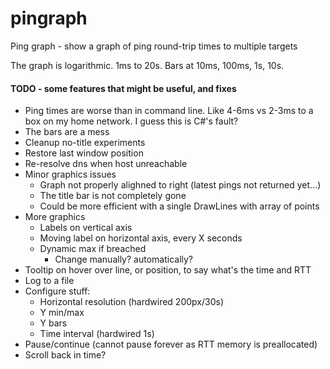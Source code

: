 # pingraph

Ping graph - show a graph of ping round-trip times to multiple targets

The graph is logarithmic. 1ms to 20s. Bars at 10ms, 100ms, 1s, 10s.

#### TODO - some features that might be useful, and fixes
- Ping times are worse than in command line. Like 4-6ms vs 2-3ms to a box on my home network. I guess this is C#'s fault?
- The bars are a mess
- Cleanup no-title experiments
- Restore last window position
- Re-resolve dns when host unreachable
- Minor graphics issues
  - Graph not properly alighned to right (latest pings not returned yet...)
  - The title bar is not completely gone
  - Could be more efficient with a single DrawLines with array of points
- More graphics
  - Labels on vertical axis
  - Moving label on horizontal axis, every X seconds
  - Dynamic max if breached
    - Change manually? automatically?
- Tooltip on hover over line, or position, to say what's the time and RTT
- Log to a file
- Configure stuff:
  - Horizontal resolution (hardwired 200px/30s)
  - Y min/max
  - Y bars
  - Time interval (hardwired 1s)
- Pause/continue (cannot pause forever as RTT memory is preallocated)
- Scroll back in time?

